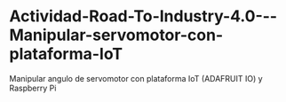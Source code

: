 # Actividad-Road-To-Industry-4.0---Manipular-servomotor-con-plataforma-IoT
Manipular angulo de servomotor con plataforma IoT (ADAFRUIT IO) y Raspberry Pi 
